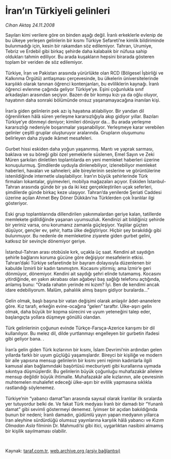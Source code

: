 # İran’ın Türkiyeli gelinleri

*Cihan Aktaş 24.11.2008*

<div class="taraf_structure_2col_1zq">
<div class="margen_n">



 <p>Sayıları kimi verilere göre on binden aşağı değil. İranlı erkeklerle evlenip de bu ülkeye yerleşen gelinlerin bir kısmı Türkiye Sefareti’ne kimlik bildiriminde bulunmadığı için, kesin bir rakamdan söz edilemiyor. Tahran, Urumiye, Tebriz ve Erdebil gibi birkaç şehirde daha kalabalık bir nüfusa sahip oldukları tahmin ediliyor. Bu arada kuşakların hepsini birarada gösteren toplam bir veriden de söz edilemiyor. <br/><br/>Türkiye, İran ve Pakistan arasında yürürlükte olan RCD (Bölgesel İşbirliği ve Kalkınma Örgütü) antlaşması çerçevesinde, bu ülkelerin üniversitelerinde karşılıklı olarak tanınan öğrenci kontenjanları, bu evliliklerin kaynağı. İranlı öğrenci evlenme çağında geliyor Türkiye’ye. Eşini çoğunlukla sınıf arkadaşları arasından seçiyor. Bazen de bir komşu kızı ya da oğlu oluyor, hayatının daha sonraki bölümünde onsuz yaşanamayacağına inanılan kişi. <br/><br/>İran’a giden gelinlerin pek azı iş hayatına atılabiliyor. Bir yandan dil öğrenilirken hâlâ süren yerleşme kararsızlığıyla akıp gidiyor yıllar. Bazıları Türkiye’ye dönmeyi deniyor; kimileri dönüyor da... Bu arada yerleşme kararsızlığı nedeniyle boşanmalar yaşanabiliyor. Yerleşmeye karar verebilen gelinler çeşitli gruplar oluşturuyor aralarında. Grupların oluşumunu belirleyen daha ziyade ikâmet mesafeleri. <br/><br/>Gurbet hissi eskiden daha yoğun yaşanırmış. Mantı ve yaprak sarması, baklava ve su böreği gibi özel yemeklerle süslenen, Emel Sayın ve Zeki Müren şarkıları dinletilen toplantılarda en yeni memleket haberleri üzerine konuşulurmuş. Şimdilerde uyduyla dinlenebiliyor, izlenebiliyor memleket haberleri, havaları ve sahneleri; aile bireylerinin seslerine ve görüntülerine istenildiğinde internetle ulaşılabiliyor. İran’ın büyük şehirlerinde Türk firmaları lokantalar, giyimevleri, mobilya mağazaları açıyor. Eskiden İstanbul-Tahran arasında günde bir ya da iki kez gerçekleştirilen uçak seferleri, şimdilerde günde birkaç keze ulaşıyor. Tahran’da yenilerde Şeriati Caddesi üzerine açılan Ahmet Bey Döner Dükkânı’na Türklerden çok İranlılar ilgi gösteriyor. <br/><br/>Eski grup toplantılarında dillendirilen yakınmalardan geriye kalan, tatillerde memlekete gidildiğinde yaşanan uyumsuzluk. Kendinizi ait bildiğiniz şehirde bir yeriniz varsa, onu korumanız zamanla güçleşiyor. Yaşlılar güçten düşüyor, gençler ev, şehir, hatta ülke değiştiriyor. Hiçbir şey bırakıldığı gibi bulunmuyor. Bu nedenle de memleketine ziyarete giden gurbet gelini, katkısız bir sevinçle dönemiyor geriye. <br/><br/>İstanbul-Tahran arası otobüsle kırk, uçakla üç saat. Kendini ait saydığın şehirle bağlarını koruma gücüne göre değişiyor mesafelerin etkisi. Tahran’daki Türkiye sefaretinde bir bayram dolayısıyla düzenlenen bir kabulde İzmirli bir kadın tanımıştım. Kocasını yitirmiş; ama İzmir’e geri dönmüyor, dönemiyor. Kendini ait saydığı şehri elinde tutamamış. Kocasını yitirdiğinde, en yakın akrabası olan ağabeyi baş sağlığı telefonu açtığında, anlamış bunu: “Orada rahatın yerinde mi kızım? İyi. Ben de kendimi ancak idare edebiliyorum. Malûm, pahalılık almış başını gidiyor buralarda...” <br/><br/>Gelin olmak, başlı başına bir vatan değişimi olarak anlaşılır âdet-ananelere göre. Kız tarafı, erkeğin evine-ocağına “gelen” taraftır. Ülke-aşırı gelin olmak, daha büyük bir kopma sürecini ve uyum yeteneğini talep eder, başlangıçta yollara düşmeye gönüllü olandan. <br/><br/>Türk gelinlerinin çoğunun evinde Türkçe-Farsça-Azerice karışımı bir dil kullanılıyor. Bu melez dil, dilde yurtlanmayı engelleyen bir gurbetin ifadesi gibi geliyor bana. . <br/><br/>İran’a gelin giden Türk kızlarının bir kısmı, İslam Devrimi’nin ardından gelen yıllarda farklı bir uyum güçlüğü yaşamışlardır. Bireyci bir kişiliğe ve modern bir aile yapısına mensup gelinlerin bir kısmı yeni rejimin kadınlarla ilgili kamusal alan bağlamındaki başörtüsü mecburiyeti gibi kurallarına uymada sıkıntıya düşmüşlerdir. Bu gelinlerin büyük çoğunluğu muhafazakâr ailelere mensup değildir büyük ihtimalle. Muhafazakâr aile kızlarının, aile çevresinin muhtemelen muhalefet edeceği ülke-aşırı bir evlilik yapmasına sıklıkla rastlandığı söylenemez. <br/><br/>Türkiye’nin “yabancı damat”ları arasında sayısal olarak İranlılar ilk sıralarda yer tutuyordur belki de. Ve fakat Türk medyası İranlı bir damadı bir “Yunanlı damat” gibi sevimli göstermeyi denemez. İyimser bir açıdan bakıldığında bunun bir nedeni; İranlı damadın, güdümlü yayın yapan medyanın yıllarca İran aleyhine sürdürdüğü olumsuz yayınlarına karşılık hâlâ yabancı ve <i>Kızım Olmadan Asla</i> filminin Dr. Mahmudi’si gibi itici, uygarlıktan nasibini almamış bir kişilik sayılmaması olabilir.</p>

<br/>


<div id="taraf_not">
</div>

</div>


</div>

Kaynak: [taraf.com.tr](http://taraf.com.tr:80/makale/2812.htm), [web.archive.org (arşiv bağlantısı)](http://web.archive.org/web/20090220203746/http://taraf.com.tr:80/makale/2812.htm)
